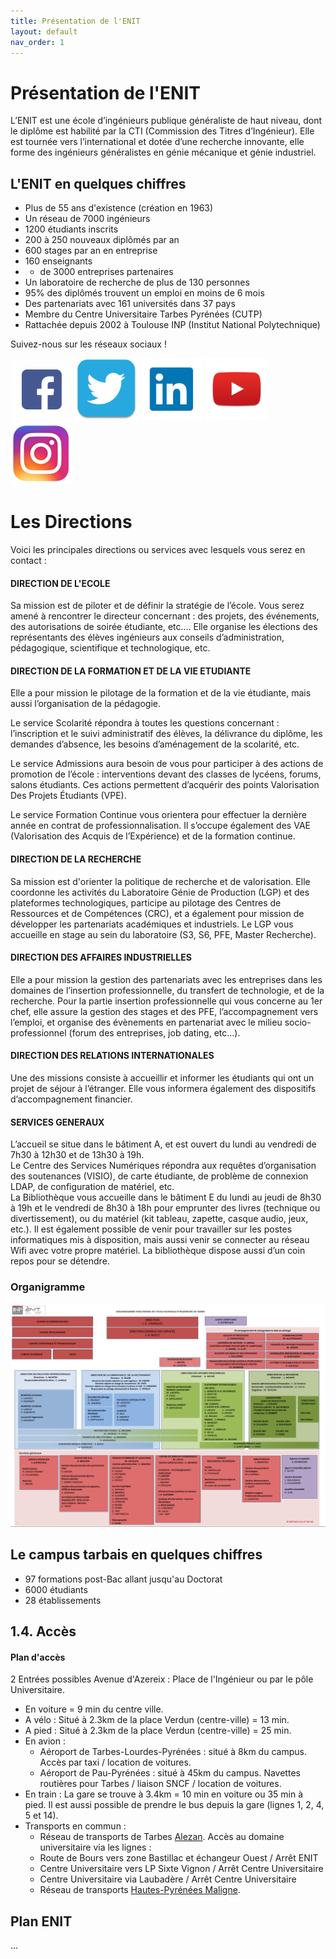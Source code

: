 ```yaml
---
title: Présentation de l'ENIT
layout: default
nav_order: 1
---
```

# Présentation de l'ENIT
L’ENIT est une école d’ingénieurs publique généraliste de haut niveau, dont le diplôme est habilité par la CTI (Commission des Titres d’Ingénieur). Elle est tournée vers l’international et dotée d’une recherche innovante, elle forme des ingénieurs généralistes en génie mécanique et génie industriel.

## L'ENIT en quelques chiffres  
- Plus de 55 ans d'existence (création en 1963)
- Un réseau de 7000 ingénieurs
- 1200 étudiants inscrits
- 200 à 250 nouveaux diplômés par an
- 600 stages par an en entreprise
- 160 enseignants
- + de 3000 entreprises partenaires
- Un laboratoire de recherche de plus de 130 personnes
- 95% des diplômés trouvent un emploi en moins de 6 mois
- Des partenariats avec 161 universités dans 37 pays
- Membre du Centre Universitaire Tarbes Pyrénées (CUTP)
- Rattachée depuis 2002 à Toulouse INP (Institut National Polytechnique)  

Suivez-nous sur les réseaux sociaux !

[<img src="images\facebook.png" width=100 height=100 class="img-fluid"/>](https://www.facebook.com/ENIT-81436570531/) [<img src="images\twitter.png" width=100 height=100 class="img-fluid"/>](https://twitter.com/ENITarbesref_src=twsrc%5Egoogle%7Ctwcamp%5Eserp%7Ctwgr%5Eauthor) [<img src="images\linkedin.png" width=100 height=100 class="img-fluid"/>](https://fr.linkedin.com/school/eni-tarbes/) [<img src="images\youtube.png" width=100 height=100 class="img-fluid"/>](https://www.youtube.com/channel/UCH3v-VpfSH-jmDX9W143uEQ) [<img src="images\instagram.png" width=100 height=100 class="img-fluid"/>](https://www.instagram.com/eni.tarbes/)

# Les Directions
Voici les principales directions ou services avec lesquels vous serez en contact :

#### DIRECTION DE L'ECOLE
Sa mission est de piloter et de définir la stratégie de l’école. Vous serez amené à rencontrer le directeur concernant : des projets, des événements, des autorisations de soirée étudiante, etc…. Elle organise les élections des représentants des élèves ingénieurs aux conseils d’administration, pédagogique, scientifique et technologique, etc.

#### DIRECTION DE LA FORMATION ET DE LA VIE ETUDIANTE
Elle a pour mission le pilotage de la formation et de la vie étudiante, mais aussi l’organisation de la pédagogie.  

Le service Scolarité répondra à toutes les questions concernant : l’inscription et le suivi administratif des élèves, la délivrance du diplôme, les demandes d’absence, les besoins d’aménagement de la scolarité, etc.  

Le service Admissions aura besoin de vous pour participer à des actions de promotion de l’école : interventions devant des classes de lycéens, forums, salons étudiants. Ces actions permettent d’acquérir des points Valorisation Des Projets Étudiants (VPE).  

Le service Formation Continue vous orientera pour effectuer la dernière année en contrat de professionnalisation. Il s’occupe également des VAE (Valorisation des Acquis de l’Expérience) et de la formation continue.

#### DIRECTION DE LA RECHERCHE
Sa mission est d'orienter la politique de recherche et de valorisation. Elle coordonne les activités du Laboratoire Génie de Production (LGP) et des plateformes technologiques, participe au pilotage des Centres de Ressources et de Compétences (CRC), et a également pour mission de développer les partenariats académiques et industriels. Le LGP vous accueille en stage au sein du laboratoire (S3, S6, PFE, Master Recherche).

#### DIRECTION DES AFFAIRES INDUSTRIELLES
Elle a pour mission la gestion des partenariats avec les entreprises dans les domaines de l’insertion professionnelle, du transfert de technologie, et de la recherche. Pour la partie insertion professionnelle qui vous concerne au 1er chef, elle assure la gestion des stages et des PFE, l’accompagnement vers l’emploi, et organise des évènements en partenariat avec le milieu socio-professionnel (forum des entreprises, job dating, etc…).

#### DIRECTION DES RELATIONS INTERNATIONALES
Une des missions consiste à accueillir et informer les étudiants qui ont un projet de séjour à l’étranger. Elle vous informera également des dispositifs d’accompagnement financier.

#### SERVICES GENERAUX
L’accueil se situe dans le bâtiment A, et est ouvert du lundi au vendredi de 7h30 à 12h30 et de 13h30 à 19h.  
Le Centre des Services Numériques répondra aux requêtes d’organisation des soutenances (VISIO), de carte étudiante, de problème de connexion LDAP, de configuration de matériel, etc.  
La Bibliothèque vous accueille dans le bâtiment E du lundi au jeudi de 8h30 à 19h et le vendredi de 8h30 à 18h pour emprunter des livres (technique ou divertissement), ou du matériel (kit tableau, zapette, casque audio, jeux, etc.). Il est également possible de venir pour travailler sur les postes informatiques mis à disposition, mais aussi venir se connecter au réseau Wifi avec votre propre matériel. La bibliothèque dispose aussi d’un coin repos pour se détendre.

### Organigramme
![organigramme](images/organigramme.PNG)
		
## Le campus tarbais en quelques chiffres
- 97 formations post-Bac allant jusqu'au Doctorat
- 6000 étudiants
- 28 établissements

## 1.4. Accès

#### Plan d'accès
2 Entrées possibles Avenue d'Azereix : Place de l'Ingénieur ou par le pôle Universitaire.
- En voiture = 9 min du centre ville.
- A vélo : Situé à 2.3km de la place Verdun (centre-ville) = 13 min.
- A pied : Situé à 2.3km de la place Verdun (centre-ville) = 25 min.
- En avion : 
	- Aéroport de Tarbes-Lourdes-Pyrénées : situé à 8km du campus. Accès par taxi / location de voitures.
	- Aéroport de Pau-Pyrénées : situé à 45km du campus. Navettes routières pour Tarbes / liaison SNCF / location de voitures.
- En train : La gare se trouve à 3.4km = 10 min en voiture ou 35 min à pied. Il est aussi possible de prendre le bus depuis la gare (lignes 1, 2, 4, 5 et 14).
- Transports en commun : 
	- Réseau de transports de Tarbes [Alezan](https://www.alezan-bus.com). Accès au domaine universitaire via les lignes : 
	- Route de Bours vers zone Bastillac et échangeur Ouest / Arrêt ENIT
	- Centre Universitaire vers LP Sixte Vignon / Arrêt Centre Universitaire
	- Centre Universitaire via Laubadère / Arrêt Centre Universitaire
	- Réseau de transports [Hautes-Pyrénées Maligne](https://www.hautespyrenees.fr/transports-routes/transports/transports-scolaires-et-interurbains).

## Plan ENIT

<div id="mapid" style="width: 800px; height: 600px; position: relative; outline: none;" class="leaflet-container leaflet-fade-anim leaflet-grab leaflet-touch-drag" tabindex="0"/>…</div>
<script>var mymap = L.map('mapid').setView([43.224766, 0.051289], 20);
		L.tileLayer('https://api.mapbox.com/styles/v1/{id}/tiles/{z}/{x}/{y}?access_token=pk.eyJ1IjoibWFwYm94IiwiYSI6ImNpejY4NXVycTA2emYycXBndHRqcmZ3N3gifQ.rJcFIG214AriISLbB6B5aw', {
			maxZoom: 18,
			attribution: 'Map data &copy; <a href="https://www.openstreetmap.org/">OpenStreetMap</a> contributors, ' +
				'<a href="https://creativecommons.org/licenses/by-sa/2.0/">CC-BY-SA</a>, ' +
				'Imagery © <a href="https://www.mapbox.com/">Mapbox</a>',
			id: 'mapbox/streets-v11',
			tileSize: 512,
			zoomOffset: -1
		}).addTo(mymap);
		L.marker([43.224501, 0.051289]).addTo(mymap)
			.bindPopup("<b>Bâtiment D : Grand Amphithéâtre et Amphithéâtres C et D</b>").openPopup();
		L.marker([43.224931, 0.051187]).addTo(mymap)
			.bindPopup("<b>Bâtiment E : Bibliothèque, salles E et salles de langue</b>").openPopup();
		L.marker([43.225189, 0.05137]).addTo(mymap)
			.bindPopup("<b>Bâtiment B : Reprographie et DRI </b>").openPopup();
		L.marker([43.224817, 0.050774]).addTo(mymap)
			.bindPopup("<b>Bâtiment C : Salles de cours C</b>").openPopup();
		L.marker([43.22511, 0.051911]).addTo(mymap)
			.bindPopup("<b>Bâtiment A : Accueil</b>").openPopup();
		L.marker([43.22445, 0.050785]).addTo(mymap)	
			.bindPopup("<b>Bâtiment C : Amphithéâtres A et B>").openPopup();		
		L.marker([43.224997, 0.05012]).addTo(mymap)
			.bindPopup("<b>Gymnase G</b>").openPopup();
		L.marker([43.225384, 0.050055]).addTo(mymap)
			.bindPopup("<b>CIMMES : Atelier</b>").openPopup();
		L.marker([43.226412, 0.050007]).addTo(mymap)
			.bindPopup("<b>CIRTT 4 : Agromat</b>").openPopup();
		L.marker([43.225783, 0.050023]).addTo(mymap)
			.bindPopup("<b>CIRTT 1</b>").openPopup();
		L.marker([43.226002, 0.049996]).addTo(mymap)
			.bindPopup("<b>CIRTT 2</b>").openPopup();
		L.marker([43.226201, 0.04997]).addTo(mymap)
			.bindPopup("<b>CIRTT 3</b>").openPopup();
		L.marker([43.22751, 0.050898]).addTo(mymap)
			.bindPopup("<b>Restaurant Universitaire</b>").openPopup();
		var popup = L.popup();		
		mymap.on('click', onMapClick);
		</script>
			</div>
